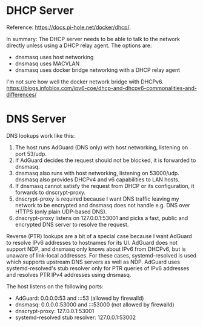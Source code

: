 # DHCP Server

Reference: <https://docs.pi-hole.net/docker/dhcp/>.

In summary: The DHCP server needs to be able to talk to the network directly
unless using a DHCP relay agent. The options are:

* dnsmasq uses host networking
* dnsmasq uses MACVLAN
* dnsmasq uses docker bridge networking with a DHCP relay agent

I'm not sure how well the docker network bridge with DHCPv6.
<https://blogs.infoblox.com/ipv6-coe/dhcp-and-dhcpv6-commonalities-and-differences/>

# DNS Server

DNS lookups work like this:

1. The host runs AdGuard (DNS only) with host networking, listening on port
   53/udp.
1. If AdGuard decides the request should not be blocked, it is forwarded to
   dnsmasq.
1. dnsmasq also runs with host networking, listening on 53000/udp.
   dnsmasq also provides DHCPv4 and v6 capabilities to LAN hosts.
1. If dnsmasq cannot satisfy the request from DHCP or its configuration, it
   forwards to dnscrypt-proxy.
1. dnscrypt-proxy is required because I want DNS traffic leaving my network to
   be encrypted and dnsmasq does not handle e.g. DNS over HTTPS (only plain
   UDP-based DNS).
1. dnscrypt-proxy listens on 127.0.0.1:53001 and picks a fast, public and
   encrypted DNS server to resolve the request.

Reverse (PTR) lookups are a bit of a special case because I want AdGuard to
resolve IPv6 addresses to hostnames for its UI. AdGuard does not support NDP,
and dnsmasq only knows about IPv6 from DHCPv6, but is unaware of link-local
addresses. For these cases, systemd-resolved is used which supports upstream DNS
servers as well as NDP. AdGuard uses systemd-resolved's stub resolver only for
PTR queries of IPv6 addresses and resolves PTR IPv4 addresses using dnsmasq.

The host listens on the following ports:

- AdGuard: 0.0.0.0:53 and :::53 (allowed by firewalld)
- dnsmasq: 0.0.0.0:53000 and :::53000 (not allowed by firewalld)
- dnscrypt-proxy: 127.0.0.1:53001
- systemd-resolved stub resolver: 127.0.0.1:53002
